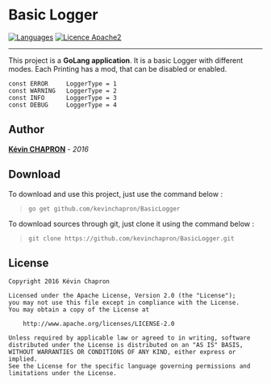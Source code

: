 # Basic Logger

[![Languages](https://img.shields.io/badge/languages-En-green.svg)]()
[![Licence Apache2](https://img.shields.io/hexpm/l/plug.svg)](http://www.apache.org/licenses/LICENSE-2.0)

---

This project is a **GoLang application**.
It is a basic Logger with different modes. Each Printing has a mod, that can be disabled or enabled.

```
const ERROR     LoggerType = 1
const WARNING   LoggerType = 2
const INFO      LoggerType = 3
const DEBUG     LoggerType = 4
```


Author
---
**[Kévin CHAPRON](http://kevin-chapron.fr/)** - _2016_

Download
---
To download and use this project, just use the command below : 
> ```go get github.com/kevinchapron/BasicLogger```

To download sources through git, just clone it using the command below : 
> ```git clone https://github.com/kevinchapron/BasicLogger.git```

License
---
    Copyright 2016 Kévin Chapron

    Licensed under the Apache License, Version 2.0 (the "License");
    you may not use this file except in compliance with the License.
    You may obtain a copy of the License at

        http://www.apache.org/licenses/LICENSE-2.0

    Unless required by applicable law or agreed to in writing, software
    distributed under the License is distributed on an "AS IS" BASIS,
    WITHOUT WARRANTIES OR CONDITIONS OF ANY KIND, either express or implied.
    See the License for the specific language governing permissions and
    limitations under the License.
